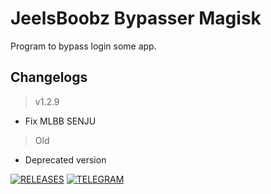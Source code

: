 # **JeelsBoobz Bypasser Magisk**
Program to bypass login some app.


## Changelogs
> v1.2.9
- Fix MLBB SENJU
> Old
- Deprecated version


[![RELEASES](https://img.shields.io/github/downloads/JeelsBoobz/JeelsBypasser/total.svg)](https://github.com/JeelsBoobz/JeelsBypasser/releases)
[![TELEGRAM](https://img.shields.io/badge/Telegram%20-Join%20Channel%20-blue)](https://t.me/JeelsBoobz)